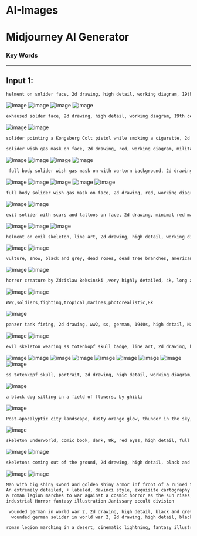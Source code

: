 # AI-Images

# Midjourney AI Generator

### Key Words

---

## Input 1:

```bash
helment on solider face, 2d drawing, high detail, working diagram, 19th century, red eyes, ww2, world war 2, detailed working diagram, combat
```
![image](https://user-images.githubusercontent.com/45083490/188250470-49f45e61-ee07-48e0-9939-323750bd33d1.png)
![image](https://user-images.githubusercontent.com/45083490/188250516-65cc6c27-0922-4dfe-ae76-3b88adab2e1e.png)
![image](https://user-images.githubusercontent.com/45083490/188250592-cc7af5c3-8969-49c4-ad02-6125fb324f41.png)
![image](https://user-images.githubusercontent.com/45083490/188250818-18e31f4b-e3c2-46de-8305-9b5ca8b7b7a6.png)

```bash
exhaused solder face, 2d drawing, high detail, working diagram, 19th century, red eyes, ww2, world war 2, detailed working diagram, combat uniform, ss, military insignia, insignia, glit metal, german military uniform
```
![image](https://user-images.githubusercontent.com/45083490/188250879-443545f9-c899-4f03-a9e3-5577d300bb0e.png)
![image](https://user-images.githubusercontent.com/45083490/188250936-d389c028-6736-41f1-8d85-9bdb0d457250.png)


```bash
solider pointing a Kongsberg Colt pistol while smoking a cigarette, 2d drawing, red, working diagram, blueprint,  military, insignia, rank, combat uniform, ss, high details, ww2, world war 2, helment, 1940s
```

```bash
solider wish gas mask on face, 2d drawing, red, working diagram, military, insignia, rank, combat uniform, ss, high details, ww2, world war 2, helment, 1940s, tired, exhaused
```
![image](https://user-images.githubusercontent.com/45083490/188251499-96b27157-004d-4624-b81a-c350637c00ab.png)
![image](https://user-images.githubusercontent.com/45083490/188251584-a6f64ce2-0a63-48a4-87db-1a871967f8f1.png)
![image](https://user-images.githubusercontent.com/45083490/188251628-c326ec86-7e94-4571-9749-bf58961f4524.png)
![image](https://user-images.githubusercontent.com/45083490/188251660-cb178f42-e0bc-43be-b494-1cfa5e3928c6.png)


```bash
 full body solider wish gas mask on with wartorn background, 2d drawing, minimal red marks, working diagram, military, insignia, rank, combat uniform, ss, high details, ww2, world war 2, helment, 1940s
```
![image](https://user-images.githubusercontent.com/45083490/188252273-a0d14590-186a-4bf7-847b-75d5ca725a67.png)
![image](https://user-images.githubusercontent.com/45083490/188252293-3da09cd8-64fa-4d39-9ddc-463a7abdb9ea.png)
![image](https://user-images.githubusercontent.com/45083490/188252315-35a8f6fb-e7da-48b7-ad57-52b5c1ded2c5.png)
![image](https://user-images.githubusercontent.com/45083490/188252356-8a4d6f45-02b0-4f51-b924-c9f4ea1f86fa.png)
![image](https://user-images.githubusercontent.com/45083490/188252370-ccbaac01-1179-423c-9e8e-2f2799bf85f6.png)


```bash
full body solider wish gas mask on face, 2d drawing, red, working diagram, military, insignia, rank, combat uniform, ss, high details, ww2, world war 2, helment, 1940s, wartorn background
```
![image](https://user-images.githubusercontent.com/45083490/188252478-270d5a10-4b40-42b0-afc9-2fefcd79c201.png)
![image](https://user-images.githubusercontent.com/45083490/188252487-dd8df1b3-18b4-47d4-8560-d9c2e7767cc4.png)

```bash
evil solider with scars and tattoos on face, 2d drawing, minimal red marks, gold insignia, gold marks, evil eyes, working diagram, military, insignia, rank, combat uniform, ss, high details, ww2, world war 2, helment, 1940s
```
![image](https://user-images.githubusercontent.com/45083490/188252860-5b2a911d-585e-4604-bf52-e3bff0aeb7de.png)
![image](https://user-images.githubusercontent.com/45083490/188252862-eec46954-c4da-498c-9263-bc0d9dd4bac0.png)
![image](https://user-images.githubusercontent.com/45083490/188252865-2585c3cf-7f1e-46e7-b9b9-c29495f6cfe3.png)

```bash
helment on evil skeleton, line art, 2d drawing, high detail, working diagram, 19th century, red eyes, ww2, world war 2, detailed working diagram, insignia, rank, military, color
```
![image](https://user-images.githubusercontent.com/45083490/188295742-016098a2-bb8e-4702-9765-4fa19a4d10fd.png)
![image](https://user-images.githubusercontent.com/45083490/188295777-414911d8-4038-4f5f-9a39-5e82aa43ea46.png)

```bash
vulture, snow, black and grey, dead roses, dead tree branches, american tradition tattoo style
```
![image](https://user-images.githubusercontent.com/45083490/188295815-4558df37-1daa-49f9-8ad8-983dfa5f7da2.png)
![image](https://user-images.githubusercontent.com/45083490/188296067-09ca9e13-841f-4116-afa1-a7b35c22c659.png)



```bash
horror creature by Zdzislaw Beksinski ,very highly detailed, 4k, long arms, undead, vascular, bone spikes, crawling, surrounded by death, ravens
```
![image](https://user-images.githubusercontent.com/45083490/188302831-065216e4-8b30-4bc2-9dba-aa3a984ae82b.png)
![image](https://user-images.githubusercontent.com/45083490/188296023-bd4bd481-f7f3-496f-93d3-6c46a69cabbf.png)


```bash
WW2,soldiers,fighting,tropical,marines,photorealistic,8k
```
![image](https://user-images.githubusercontent.com/45083490/188302875-4d64d33d-1fac-4e33-a717-d8314d4b5b9e.png)

```bash
panzer tank firing, 2d drawing, ww2, ss, german, 1940s, high detail, National Socialist German Workers Party, red marks
```
![image](https://user-images.githubusercontent.com/45083490/188302892-6af9eaa3-e5d4-4d97-95ca-d946711a032d.png)
![image](https://user-images.githubusercontent.com/45083490/188303191-5c88210c-1f7a-4153-ade5-ac6d871d5f4a.png)

```bash
evil skeleton wearing ss totenkopf skull badge, line art, 2d drawing, high detail, working diagram, 19th century, red eyes, ww2, world war 2, detailed, working diagram, insignia, rank, military, gold insignia, medals
```
![image](https://user-images.githubusercontent.com/45083490/188303210-a866bb07-2e64-4dd1-b0b1-9f131a67a729.png)
![image](https://user-images.githubusercontent.com/45083490/188303215-d9296654-9cf1-4702-95a7-21082b8c6761.png)
![image](https://user-images.githubusercontent.com/45083490/188303217-fe336ca9-c428-4652-bb70-f551d2e42ec2.png)
![image](https://user-images.githubusercontent.com/45083490/188303222-42f98d2d-d68a-4412-bb6b-570b57ba8da9.png)
![image](https://user-images.githubusercontent.com/45083490/188303268-f121be39-e539-43b0-b532-0b2b16c1a4e4.png)
![image](https://user-images.githubusercontent.com/45083490/188303358-ba5f4f2b-6d52-42fd-b95b-09c7eb43bcb6.png)
![image](https://user-images.githubusercontent.com/45083490/188303554-a49464be-d984-46d1-882d-d65678d6118c.png)
![image](https://user-images.githubusercontent.com/45083490/188303573-901b3da7-f68b-4f56-8ac5-4ef953b6f06d.png)
![image](https://user-images.githubusercontent.com/45083490/188303674-cb907e7b-d52b-4ca6-85f4-ab965de61832.png)


```bash
ss totenkopf skull, portrait, 2d drawing, high detail, working diagram, 19th century, red eyes, ww2, world war 2, detailed, working diagram, insignia, rank, military, gold insignia, medals
```
![image](https://user-images.githubusercontent.com/45083490/188304148-675e1c2b-956d-4180-80e2-f305455c5484.png)


```bash
a black dog sitting in a field of flowers, by ghibli
```
![image](https://user-images.githubusercontent.com/45083490/188304157-b520d595-4875-4d9e-80e2-0a2bbdb887b4.png)

```bash
Post-apocalyptic city landscape, dusty orange glow, thunder in the sky, hyper realistic, 4k
```
![image](https://user-images.githubusercontent.com/45083490/188311168-9330510f-7f28-45ce-a1da-0b5f320a9296.png)

```bash
skeleton underworld, comic book, dark, 8k, red eyes, high detail, full body, transparent background, shirt design
```
![image](https://user-images.githubusercontent.com/45083490/188311261-e79f8b27-192f-48b1-8c8f-8fbb7b9bfd52.png)
![image](https://user-images.githubusercontent.com/45083490/188312207-1d7048f8-0095-4d36-92a2-cc46e6b10ceb.png)


```bash
skeletons coming out of the ground, 2d drawing, high detail, black and grey, red and gold, psychedelic illustration
```
![image](https://user-images.githubusercontent.com/45083490/188312404-9cb10d18-cba1-4705-9a7a-a3ad81a5e449.png)
![image](https://user-images.githubusercontent.com/45083490/188317219-3b1e13e0-9c84-4abf-98f9-2e17ba5a95f5.png)

```bash
Man with big shiny sword and golden shiny armor inf front of a ruined temple, cinematic lightning, Hyperdetailed
An extremely detailed, + labeled, davinci style, exquisite cartography map of the lake of constance
a roman legion marches to war against a cosmic horror as the sun rises, oil on canvas
industrial Horror fantasy illustration Janissary occult division
```

```bash
 wounded german in world war 2, 2d drawing, high detail, black and grey, red and gold
  wounded german solider in world war 2, 2d drawing, high detail, black and grey, red and gold, iron cross, ss, trenches
```

```bash
roman legion marching in a desert, cinematic lightning, fantasy illustration, red and gold, black and grey
```

